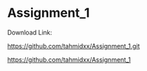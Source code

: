 # Assignment_1

Download Link:

https://github.com/tahmidxx/Assignment_1.git

https://github.com/tahmidxx/Assignment_1
